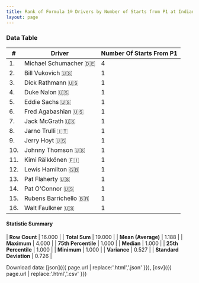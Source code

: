 ```yaml
---
title: Rank of Formula 1® Drivers by Number of Starts from P1 at Indianapolis Motor Speedway
layout: page
---
```


<canvas id="chart" width="400" height="180"></canvas>
<script>
var data = {
    "datasets": [
        {
            "backgroundColor": [
                "#f3a935",
                "#f3a935",
                "#f3a935",
                "#f3a935",
                "#f3a935",
                "#f3a935",
                "#f3a935",
                "#f3a935",
                "#f3a935",
                "#f3a935",
                "#f3a935",
                "#f3a935",
                "#f3a935",
                "#f3a935",
                "#f3a935",
                "#f3a935"
            ],
            "borderColor": [
                "#f68639",
                "#f68639",
                "#f68639",
                "#f68639",
                "#f68639",
                "#f68639",
                "#f68639",
                "#f68639",
                "#f68639",
                "#f68639",
                "#f68639",
                "#f68639",
                "#f68639",
                "#f68639",
                "#f68639",
                "#f68639"
            ],
            "borderWidth": 1,
            "data": [
                4.0,
                1.0,
                1.0,
                1.0,
                1.0,
                1.0,
                1.0,
                1.0,
                1.0,
                1.0,
                1.0,
                1.0,
                1.0,
                1.0,
                1.0,
                1.0
            ],
            "label": "Number Of Starts From P1"
        }
    ],
    "labels": [
        "Michael Schumacher",
        "Bill Vukovich",
        "Dick Rathmann",
        "Duke Nalon",
        "Eddie Sachs",
        "Fred Agabashian",
        "Jack McGrath",
        "Jarno Trulli",
        "Jerry Hoyt",
        "Johnny Thomson",
        "Kimi Räikkönen",
        "Lewis Hamilton",
        "Pat Flaherty",
        "Pat O'Connor",
        "Rubens Barrichello",
        "Walt Faulkner"
    ]
};
var options = {
  legend: {
    display: false
  },
  scales: {
    xAxes: [{
      ticks: {
        beginAtZero: true,
        maxRotation: 180,
        display: window.innerWidth > 800
      }
    }],
    yAxes: [{
      ticks: {
        beginAtZero: true
      }
    }]
  },
  onResize: function(chart, size) {
    chart.options.scales.xAxes[0].ticks.display = size.width > 800;
  }
};
var chart = new Chart("chart", {
    data: data,
    type: 'bar',
    options: options
});
</script>



### Data Table

| # | Driver | Number Of Starts From P1 |
|--|--|--|
| 1. | Michael Schumacher 🇩🇪 | 4 |
| 2. | Bill Vukovich 🇺🇸 | 1 |
| 3. | Dick Rathmann 🇺🇸 | 1 |
| 4. | Duke Nalon 🇺🇸 | 1 |
| 5. | Eddie Sachs 🇺🇸 | 1 |
| 6. | Fred Agabashian 🇺🇸 | 1 |
| 7. | Jack McGrath 🇺🇸 | 1 |
| 8. | Jarno Trulli 🇮🇹 | 1 |
| 9. | Jerry Hoyt 🇺🇸 | 1 |
| 10. | Johnny Thomson 🇺🇸 | 1 |
| 11. | Kimi Räikkönen 🇫🇮 | 1 |
| 12. | Lewis Hamilton 🇬🇧 | 1 |
| 13. | Pat Flaherty 🇺🇸 | 1 |
| 14. | Pat O'Connor 🇺🇸 | 1 |
| 15. | Rubens Barrichello 🇧🇷 | 1 |
| 16. | Walt Faulkner 🇺🇸 | 1 |

#### Statistic Summary

| **Row Count** | 16.000 |
| **Total Sum** | 19.000 |
| **Mean (Average)** | 1.188 |
| **Maximum** | 4.000 |
| **75th Percentile** | 1.000 |
| **Median** | 1.000 |
| **25th Percentile** | 1.000 |
| **Minimum** | 1.000 |
| **Variance** | 0.527 |
| **Standard Deviation** | 0.726 |

Download data: [json]({{ page.url | replace:'.html','.json' }}), [csv]({{ page.url | replace:'.html','.csv' }})
